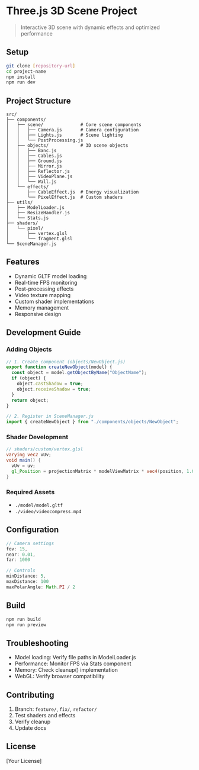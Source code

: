 # Three.js 3D Scene Project

> Interactive 3D scene with dynamic effects and optimized performance

## Setup

```bash
git clone [repository-url]
cd project-name
npm install
npm run dev
```

## Project Structure

```
src/
├── components/
│   ├── scene/              # Core scene components
│   │   ├── Camera.js       # Camera configuration
│   │   ├── Lights.js       # Scene lighting
│   │   └── PostProcessing.js
│   ├── objects/            # 3D scene objects
│   │   ├── Banc.js
│   │   ├── Cables.js
│   │   ├── Ground.js
│   │   ├── Mirror.js
│   │   ├── Reflector.js
│   │   ├── VideoPlane.js
│   │   └── Wall.js
│   └── effects/
│       ├── CableEffect.js  # Energy visualization
│       └── PixelEffect.js  # Custom shaders
├── utils/
│   ├── ModelLoader.js
│   ├── ResizeHandler.js
│   └── Stats.js
├── shaders/
│   └── pixel/
│       ├── vertex.glsl
│       └── fragment.glsl
└── SceneManager.js
```

## Features

- Dynamic GLTF model loading
- Real-time FPS monitoring
- Post-processing effects
- Video texture mapping
- Custom shader implementations
- Memory management
- Responsive design

## Development Guide

### Adding Objects

```javascript
// 1. Create component (objects/NewObject.js)
export function createNewObject(model) {
  const object = model.getObjectByName("ObjectName");
  if (object) {
    object.castShadow = true;
    object.receiveShadow = true;
  }
  return object;
}

// 2. Register in SceneManager.js
import { createNewObject } from "./components/objects/NewObject";
```

### Shader Development

```glsl
// shaders/custom/vertex.glsl
varying vec2 vUv;
void main() {
  vUv = uv;
  gl_Position = projectionMatrix * modelViewMatrix * vec4(position, 1.0);
}
```

### Required Assets

- `./model/model.gltf`
- `./video/videocompress.mp4`

## Configuration

```javascript
// Camera settings
fov: 15,
near: 0.01,
far: 1000

// Controls
minDistance: 5,
maxDistance: 100
maxPolarAngle: Math.PI / 2
```

## Build

```bash
npm run build
npm run preview
```

## Troubleshooting

- Model loading: Verify file paths in ModelLoader.js
- Performance: Monitor FPS via Stats component
- Memory: Check cleanup() implementation
- WebGL: Verify browser compatibility

## Contributing

1. Branch: `feature/`, `fix/`, `refactor/`
2. Test shaders and effects
3. Verify cleanup
4. Update docs

## License

[Your License]
